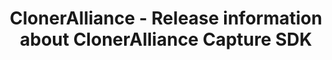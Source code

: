 ---
title: ClonerAlliance - Release information about ClonerAlliance Capture SDK
name: ClonerAlliance Capture SDK
metaItems:
  - name: description
    content: Release history of ClonerAlliance Capture SDK.
  - name: keywords
    content: cloneralliance, video, recorder, capture, hdmi, software, 4k, live stream, release
breadcrumb: Example
layout: primary
jumbotronAreasDownloadTop:
  - name: Software Release
    template: overlay
    overlayBody: # template 样式为 overlay 时有效 , 设置内容区样式
      template: half
      postion: down
      height: 40 #单位是百分比  
    imageUrl: casdk_concept_post.jpg
    height: 500
    title: SOFTWARE RELEASE HISTORY    
    additionClass: text-center
    bgStyle:
      color: dark
      positionY: 30 #单位是百分比
releaseBlock:
  iconUrl: casdk_icon.png
  title: ClonerAlliance Capture SDK
  releaseList:
    - version: '1.00.100'
      size: 15.6 MB
      releaseDate: Aug. 22, 2019 
      description: 
        - Please see <a href="https://www.cloner-alliance.com/cloneralliance-sdk-docs/">Development Documents.</a>
      download:
        - text: Download simple version
          downloadUrl: ca-capture-sdk.exe
        - text: Download full version
          downloadUrl: hdml-cloner-pro-and-sdk.exe
        - text: Download for ubuntu18.04 x86_64
          downloadUrl: casdk_ubuntu_x86_64.zip
        - text: Download for Centos8 x86_64
          downloadUrl: casdk_centos8_x86_64.zip        
---